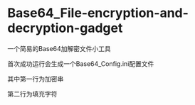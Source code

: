 # Base64_File-encryption-and-decryption-gadget
一个简易的Base64加解密文件小工具



首次成功运行会生成一个Base64_Config.ini配置文件

其中第一行为加密串

第二行为填充字符
